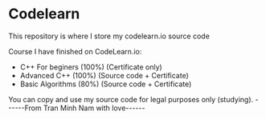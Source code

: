 # Codelearn
This repository is where I store my codelearn.io source code

Course I have finished on CodeLearn.io:
  + C++ For beginers (100%) (Certificate only)
  + Advanced C++ (100%) (Source code + Certificate)
  + Basic Algorithms (80%) (Source code + Certificate)
  
  

You can copy and use my source code for legal purposes only (studying).
------From Tran Minh Nam with love------

